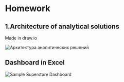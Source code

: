 # Homework

## 1.Architecture of analytical solutions

Made in draw.io

![Архитектура аналитических решений](https://user-images.githubusercontent.com/101666279/159125707-9c2696b3-212b-4fb8-9e76-a7ed6f5b28fb.png)

## Dashboard in Excel

![Sample Superstore Dashboard](https://user-images.githubusercontent.com/101666279/159126161-6353f544-160e-41ae-9c72-a9d2fcd6ae4b.png)
